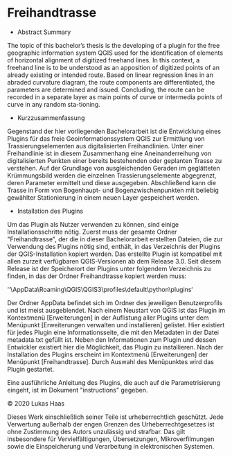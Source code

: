# Freihandtrasse

- Abstract Summary

The topic of this bachelor’s thesis is the developing of a plugin for the free geographic information system QGIS used for the identification of elements of horizontal alignment of digitized freehand lines. In this context, a freehand line is to be understood as an apposition of digitized points of an already existing or intended route. Based on linear regression lines in an abraded curvature diagram, the route components are differentiated, the parameters are determined and issued. Concluding, the route can be recorded in a separate layer as main points of curve or intermedia points of curve in any random sta-tioning.

- Kurzzusammenfassung

Gegenstand der hier vorliegenden Bachelorarbeit ist die Entwicklung eines Plugins für das freie Geoinformationssystem QGIS zur Ermittlung von Trassierungselementen aus digitalisierten Freihandlinien. Unter einer Freihandlinie ist in diesem Zusammenhang eine Aneinanderreihung von digitalisierten Punkten einer bereits bestehenden oder geplanten Trasse zu verstehen. Auf der Grundlage von ausgleichenden Geraden im geglätteten Krümmungsbild werden die einzelnen Trassierungselemente abgegrenzt, deren Parameter ermittelt und diese ausgegeben. Abschließend kann die Trasse in Form von Bogenhaupt- und Bogenzwischenpunkten mit beliebig gewählter Stationierung in einem neuen Layer gespeichert werden. 

- Installation des Plugins

Um das Plugin als Nutzer verwenden zu können, sind einige Installationsschritte nötig.
Zuerst muss der gesamte Ordner "Freihandtrasse", der die in dieser Bachelorarbeit erstellten Dateien, die zur Verwendung des Plugins nötig sind, enthält, in das Verzeichnis der Plugins der QGIS-Installation kopiert werden. Das erstellte Plugin ist kompatibel mit allen zurzeit verfügbaren QGIS-Versionen ab dem Release 3.0. Seit diesem Release ist der Speicherort der Plugins unter folgendem Verzeichnis zu finden, in das der Ordner Freihandtrasse kopiert werden muss:

‘‘\AppData\Roaming\QGIS\QGIS3\profiles\default\python\plugins‘

Der Ordner AppData befindet sich im Ordner des jeweiligen Benutzerprofils und ist meist ausgeblendet.
Nach einem Neustart von QGIS ist das Plugin im Kontextmenü [Erweiterungen] in der Auflistung aller Plugins unter dem Menüpunkt [Erweiterungen verwalten und installieren] gelistet. Hier existiert für jedes Plugin eine Informationsseite, die mit den Metadaten in der Datei metadata.txt gefüllt ist. Neben den Informationen zum Plugin und dessen Entwickler existiert hier die Möglichkeit, das Plugin zu installieren. Nach der Installation des Plugins erscheint im Kontextmenü [Erweiterungen] der Menüpunkt [Freihandtrasse]. Durch Auswahl des Menüpunktes wird das Plugin gestartet. 

Eine ausführliche Anleitung des Plugins, die auch auf die Parametrisierung eingeht, ist im Dokument "instructions" gegeben. 

© 2020 Lukas Haas

Dieses Werk einschließlich seiner Teile ist urheberrechtlich geschützt. Jede Verwertung außerhalb der engen Grenzen des Urheberrechtgesetzes ist ohne Zustimmung des Autors unzulässig und strafbar. Das gilt insbesondere für Vervielfältigungen, Übersetzungen, Mikroverfilmungen sowie die Einspeicherung und Verarbeitung in elektronischen Systemen.
